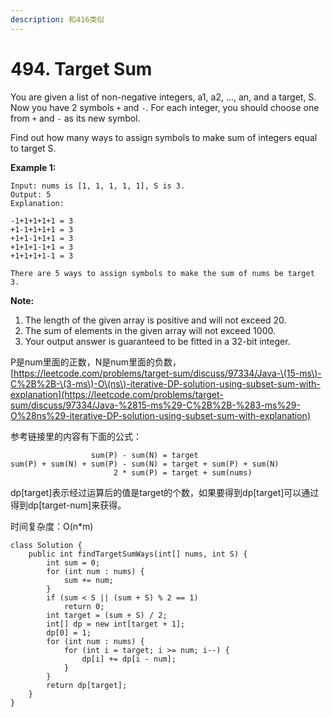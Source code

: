 ```yaml
---
description: 和416类似
---
```


# 494. Target Sum

You are given a list of non-negative integers, a1, a2, ..., an, and a target, S. Now you have 2 symbols `+` and `-`. For each integer, you should choose one from `+` and `-` as its new symbol.

Find out how many ways to assign symbols to make sum of integers equal to target S.

**Example 1:**  


```text
Input: nums is [1, 1, 1, 1, 1], S is 3. 
Output: 5
Explanation: 

-1+1+1+1+1 = 3
+1-1+1+1+1 = 3
+1+1-1+1+1 = 3
+1+1+1-1+1 = 3
+1+1+1+1-1 = 3

There are 5 ways to assign symbols to make the sum of nums be target 3.
```

**Note:**

1. The length of the given array is positive and will not exceed 20.
2. The sum of elements in the given array will not exceed 1000.
3. Your output answer is guaranteed to be fitted in a 32-bit integer.

P是num里面的正数，N是num里面的负数，[https://leetcode.com/problems/target-sum/discuss/97334/Java-\(15-ms\)-C%2B%2B-\(3-ms\)-O\(ns\)-iterative-DP-solution-using-subset-sum-with-explanation](https://leetcode.com/problems/target-sum/discuss/97334/Java-%2815-ms%29-C%2B%2B-%283-ms%29-O%28ns%29-iterative-DP-solution-using-subset-sum-with-explanation)

参考链接里的内容有下面的公式：

```text
                  sum(P) - sum(N) = target
sum(P) + sum(N) + sum(P) - sum(N) = target + sum(P) + sum(N)
                       2 * sum(P) = target + sum(nums)
```

dp\[target\]表示经过运算后的值是target的个数，如果要得到dp\[target\]可以通过得到dp\[target-num\]来获得。

时间复杂度：O\(n\*m\)

```text
class Solution {
    public int findTargetSumWays(int[] nums, int S) {
        int sum = 0;
        for (int num : nums) {
            sum += num;
        }
        if (sum < S || (sum + S) % 2 == 1)
            return 0;
        int target = (sum + S) / 2;
        int[] dp = new int[target + 1];
        dp[0] = 1;
        for (int num : nums) {
            for (int i = target; i >= num; i--) {
                dp[i] += dp[i - num];
            }
        }
        return dp[target];
    }
}
```

